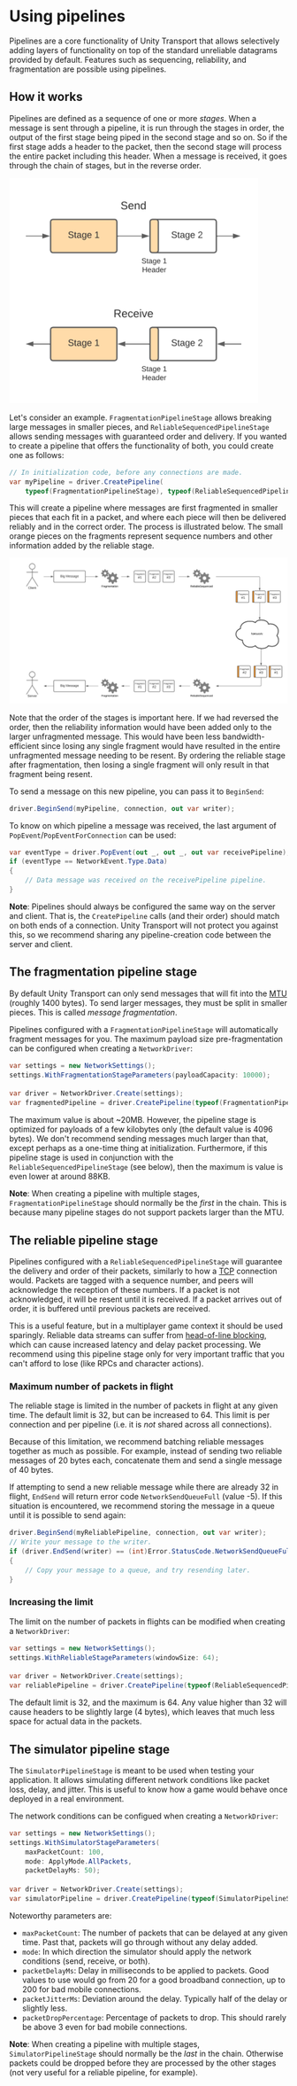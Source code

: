 # Using pipelines

Pipelines are a core functionality of Unity Transport that allows selectively adding layers of functionality on top of the standard unreliable datagrams provided by default. Features such as sequencing, reliability, and fragmentation are possible using pipelines.

## How it works

Pipelines are defined as a sequence of one or more *stages*. When a message is sent through a pipeline, it is run through the stages in order, the output of the first stage being piped in the second stage and so on. So if the first stage adds a header to the packet, then the second stage will process the entire packet including this header. When a message is received, it goes through the chain of stages, but in the reverse order.

![Chain of pipeline stages](images/pipelines-stages.png)

Let's consider an example. `FragmentationPipelineStage` allows breaking large messages in smaller pieces, and `ReliableSequencedPipelineStage` allows sending messages with guaranteed order and delivery. If you wanted to create a pipeline that offers the functionality of both, you could create one as follows:

```csharp
// In initialization code, before any connections are made.
var myPipeline = driver.CreatePipeline(
    typeof(FragmentationPipelineStage), typeof(ReliableSequencedPipelineStage));
```

This will create a pipeline where messages are first fragmented in smaller pieces that each fit in a packet, and where each piece will then be delivered reliably and in the correct order. The process is illustrated below. The small orange pieces on the fragments represent sequence numbers and other information added by the reliable stage.

![Fragmented and reliable pipeline](images/pipelines-example.png)

Note that the order of the stages is important here. If we had reversed the order, then the reliability information would have been added only to the larger unfragmented message. This would have been less bandwidth-efficient since losing any single fragment would have resulted in the entire unfragmented message needing to be resent. By ordering the reliable stage after fragmentation, then losing a single fragment will only result in that fragment being resent.

To send a message on this new pipeline, you can pass it to `BeginSend`:

```csharp
driver.BeginSend(myPipeline, connection, out var writer);
```

To know on which pipeline a message was received, the last argument of `PopEvent`/`PopEventForConnection` can be used:

```csharp
var eventType = driver.PopEvent(out _, out _, out var receivePipeline);
if (eventType == NetworkEvent.Type.Data)
{
    // Data message was received on the receivePipeline pipeline.
}
```

**Note**: Pipelines should always be configured the same way on the server and client. That is, the `CreatePipeline` calls (and their order) should match on both ends of a connection. Unity Transport will not protect you against this, so we recommend sharing any pipeline-creation code between the server and client.

## The fragmentation pipeline stage

By default Unity Transport can only send messages that will fit into the [MTU](https://en.wikipedia.org/wiki/Maximum_transmission_unit) (roughly 1400 bytes). To send larger messages, they must be split in smaller pieces. This is called *message fragmentation*.

Pipelines configured with a `FragmentationPipelineStage` will automatically fragment messages for you. The maximum payload size pre-fragmentation can be configured when creating a `NetworkDriver`:

```csharp
var settings = new NetworkSettings();
settings.WithFragmentationStageParameters(payloadCapacity: 10000);

var driver = NetworkDriver.Create(settings);
var fragmentedPipeline = driver.CreatePipeline(typeof(FragmentationPipelineStage));
```

The maximum value is about ~20MB. However, the pipeline stage is optimized for payloads of a few kilobytes only (the default value is 4096 bytes). We don't recommend sending messages much larger than that, except perhaps as a one-time thing at initialization. Furthermore, if this pipeline stage is used in conjunction with the `ReliableSequencedPipelineStage` (see below), then the maximum is value is even lower at around 88KB.

**Note**: When creating a pipeline with multiple stages, `FragmentationPipelineStage` should normally be the *first* in the chain. This is because many pipeline stages do not support packets larger than the MTU.

## The reliable pipeline stage

Pipelines configured with a `ReliableSequencedPipelineStage` will guarantee the delivery and order of their packets, similarly to how a [TCP](https://en.wikipedia.org/wiki/Transmission_Control_Protocol) connection would. Packets are tagged with a sequence number, and peers will acknowledge the reception of these numbers. If a packet is not acknowledged, it will be resent until it is received. If a packet arrives out of order, it is buffered until previous packets are received.

This is a useful feature, but in a multiplayer game context it should be used sparingly. Reliable data streams can suffer from [head-of-line blocking](https://en.wikipedia.org/wiki/Head-of-line_blocking), which can cause increased latency and delay packet processing. We recommend using this pipeline stage only for very important traffic that you can't afford to lose (like RPCs and character actions).

### Maximum number of packets in flight

The reliable stage is limited in the number of packets in flight at any given time. The default limit is 32, but can be increased to 64. This limit is per connection and per pipeline (i.e. it is *not* shared across all connections).

Because of this limitation, we recommend batching reliable messages together as much as possible. For example, instead of sending two reliable messages of 20 bytes each, concatenate them and send a single message of 40 bytes.

If attempting to send a new reliable message while there are already 32 in flight, `EndSend` will return error code `NetworkSendQueueFull` (value -5). If this situation is encountered, we recommend storing the message in a queue until it is possible to send again:

```csharp
driver.BeginSend(myReliablePipeline, connection, out var writer);
// Write your message to the writer.
if (driver.EndSend(writer) == (int)Error.StatusCode.NetworkSendQueueFull))
{
    // Copy your message to a queue, and try resending later.
}
```

### Increasing the limit

The limit on the number of packets in flights can be modified when creating a `NetworkDriver`:

```csharp
var settings = new NetworkSettings();
settings.WithReliableStageParameters(windowSize: 64);

var driver = NetworkDriver.Create(settings);
var reliablePipeline = driver.CreatePipeline(typeof(ReliableSequencedPipelineStage));
```

The default limit is 32, and the maximum is 64. Any value higher than 32 will cause headers to be slightly large (4 bytes), which leaves that much less space for actual data in the packets.

## The simulator pipeline stage

The `SimulatorPipelineStage` is meant to be used when testing your application. It allows simulating different network conditions like packet loss, delay, and jitter. This is useful to know how a game would behave once deployed in a real environment.

The network conditions can be configued when creating a `NetworkDriver`:

```csharp
var settings = new NetworkSettings();
settings.WithSimulatorStageParameters(
    maxPacketCount: 100,
    mode: ApplyMode.AllPackets,
    packetDelayMs: 50);

var driver = NetworkDriver.Create(settings);
var simulatorPipeline = driver.CreatePipeline(typeof(SimulatorPipelineStage));
```

Noteworthy parameters are:

- `maxPacketCount`: The number of packets that can be delayed at any given time. Past that, packets will go through without any delay added.
- `mode`: In which direction the simulator should apply the network conditions (send, receive, or both).
- `packetDelayMs`: Delay in milliseconds to be applied to packets. Good values to use would go from 20 for a good broadband connection, up to 200 for bad mobile connections.
- `packetJitterMs`: Deviation around the delay. Typically half of the delay or slightly less.
- `packetDropPercentage`: Percentage of packets to drop. This should rarely be above 3 even for bad mobile connections.

**Note**: When creating a pipeline with multiple stages, `SimulatorPipelineStage` should normally be the *last* in the chain. Otherwise packets could be dropped before they are processed by the other stages (not very useful for a reliable pipeline, for example).
